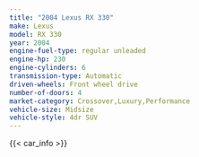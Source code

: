 ```yaml
---
title: "2004 Lexus RX 330"
make: Lexus
model: RX 330
year: 2004
engine-fuel-type: regular unleaded
engine-hp: 230
engine-cylinders: 6
transmission-type: Automatic
driven-wheels: Front wheel drive
number-of-doors: 4
market-category: Crossover,Luxury,Performance
vehicle-size: Midsize
vehicle-style: 4dr SUV
---
```


{{< car_info >}}
